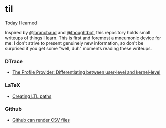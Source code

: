 # til
Today I learned

Inspired by [@jbranchaud](https://github.com/jbranchaud/til) and
[@thoughtbot](https://github.com/thoughtbot/til), this repository holds
small writeups of things I learn. This is first and foremost a mneumonic
device for me: I don't strive to present genuinely new information, so don't
be surprised if you get some "well, duh" moments reading these writeups.

### DTrace

-  [The Profile Provider: Differentiating between user-level and kernel-level](dtrace/the-profile-provider-differentiating-user-level-and-kernel-level.md)

### LaTeX

-  [Creating LTL paths](latex/creating-ltl-paths.md)

### Github

- [Github can render CSV files](github/github-can-render-csv-files.md)
